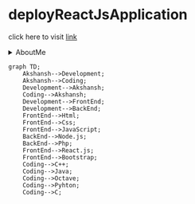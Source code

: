 # deployReactJsApplication

click here to visit [link](https://akshanshchauhan.github.io/deployReactJsApplication/)

<details><summary>AboutMe</summary>
<p>

#### Akshansh Chauhan
 <img src="https://avatars.githubusercontent.com/u/92544823?s=400&u=da8a989c09b24996987596bda0f6c22151615937&v=4" width="200" height="200"><br>
 Age 21<br><br>
 <img src="https://static.toiimg.com/photo/77995321.cms" width="200" height="150"> **I am Form Uttarakhand**
</p><br>
[![](https://raw.githubusercontent.com/melihaksoy/HoldToLoadLayout/master/gifs/htl_4.gif)](https://github.com/AkshanshChauhan)
</details>

```mermaid
graph TD;
    Akshansh-->Development;
    Akshansh-->Coding;
    Development-->Akshansh;
    Coding-->Akshansh;
    Development-->FrontEnd;
    Development-->BackEnd;
    FrontEnd-->Html;
    FrontEnd-->Css;
    FrontEnd-->JavaScript;
    BackEnd-->Node.js;
    BackEnd-->Php;
    FrontEnd-->React.js;
    FrontEnd-->Bootstrap;
    Coding-->C++;
    Coding-->Java;
    Coding-->Octave;
    Coding-->Pyhton;
    Coding-->C;
```
